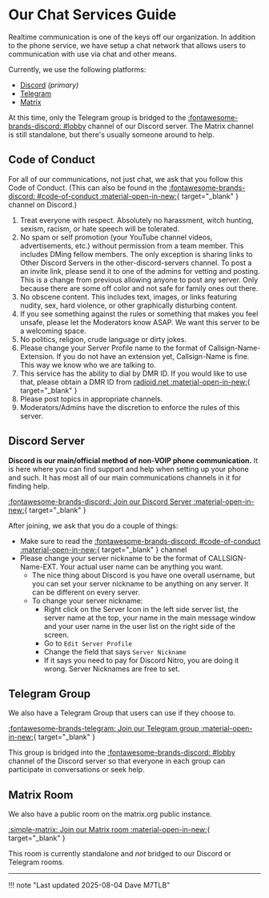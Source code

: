 # Our Chat Services Guide

Realtime communication is one of the keys off our organization. In addition to the phone service, we have setup a chat network that allows users to communication with use via chat and other means.

Currently, we use the following platforms:

* [Discord](#discord-server) _(primary)_
* [Telegram](#telegram-group)
* [Matrix](#matrix-room)

At this time, only the Telegram group is bridged to the [:fontawesome-brands-discord: #lobby](https://discord.com/channels/966060559961296956/966806535466524714) channel of our Discord server.  The Matrix channel is still standalone, but there's usually someone around to help.

<!--Keep in mind that all of these platforms are not setup as independent entities. These are all linked together as a way of extending the BYOD (Bring Your Own Device) ethos. In this case it's more of a Choose Your Own Platform kind of thing.-->

## Code of Conduct

For all of our communications, not just chat, we ask that you follow this Code of Conduct. (This can also be found in the [:fontawesome-brands-discord: #code-of-conduct :material-open-in-new:](https://discord.com/channels/966060559961296956/967549690201653338){ target="_blank" } channel on Discord.)

1. Treat everyone with respect. Absolutely no harassment, witch hunting, sexism, racism, or hate speech will be tolerated.
2. No spam or self promotion (your YouTube channel videos, advertisements, etc.) without permission from a team member. This includes DMing fellow members. The only exception is sharing links to Other Discord Servers in the ⁠other-discord-servers channel. To post a an invite link, please send it to one of the admins for vetting and posting. This is a change from previous allowing anyone to post any server. Only because there are some off color and not safe for family ones out there.
3. No obscene content. This includes text, images, or links featuring nudity, sex, hard violence, or other graphically disturbing content.
4. If you see something against the rules or something that makes you feel unsafe, please let the Moderators know ASAP. We want this server to be a welcoming space.
5. No politics, religion, crude language or dirty jokes.
6. Please change your Server Profile name to the format of Callsign-Name-Extension. If you do not have an extension yet, Callsign-Name is fine. This way we know who we are talking to.
7. This service has the ability to dial by DMR ID. If you would like to use that, please obtain a DMR ID from [radioid.net :material-open-in-new:](https://radioid.net/){ target="_blank" }
8. Please post topics in appropriate channels.
9. Moderators/Admins have the discretion to enforce the rules of this server.

## Discord Server

**Discord is our main/official method of non-VOIP phone communication.** It is here where you can find support and help when setting up your phone and such. It has most all of our main communications channels in it for finding help.

[:fontawesome-brands-discord: Join our Discord Server :material-open-in-new:](https://discord.gg/6VgdWw3vM4){ target="_blank" }

After joining, we ask that you do a couple of things:

* Make sure to read the [:fontawesome-brands-discord: #code-of-conduct :material-open-in-new:](https://discord.com/channels/966060559961296956/967549690201653338){ target="_blank" } channel
* Please change your server nickname to be the format of CALLSIGN-Name-EXT. Your actual user name can be anything you want.
  * The nice thing about Discord is you have one overall username, but you can set your server nickname to be anything on any server. It can be different on every server.
  * To change your server nickname:
    * Right click on the Server Icon in the left side server list, the server name at the top, your name in the main message window and your user name in the user list on the right side of the screen.
    * Go to `Edit Server Profile`
    * Change the field that says `Server Nickname`
    * If it says you need to pay for Discord Nitro, you are doing it wrong. Server Nicknames are free to set.

## Telegram Group

We also have a Telegram Group that users can use if they choose to.

[:fontawesome-brands-telegram: Join our Telegram group :material-open-in-new:](https://t.me/hamsoverip){ target="_blank" }

This group is bridged into the [:fontawesome-brands-discord: #lobby](https://discord.com/channels/966060559961296956/966806535466524714) channel of the Discord server so that everyone in each group can participate in conversations or seek help.

## Matrix Room

We also have a public room on the matrix.org public instance.

[:simple-matrix: Join our Matrix room :material-open-in-new:](https://matrix.to/#/#hamsoverip:matrix.org){ target="_blank" }

This room is currently standalone and _not_ bridged to our Discord or Telegram rooms.

<!--This room is also bridged into our Discord server in the [:fontawesome-brands-discord: #lobby](https://discord.com/channels/966060559961296956/966806535466524714) channel.-->

---

!!! note "Last updated 2025-08-04 Dave M7TLB"
